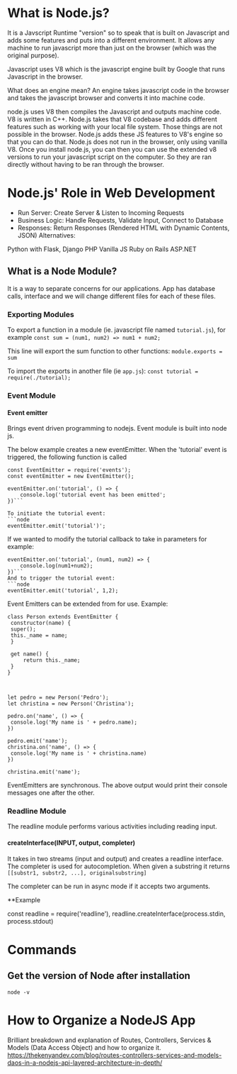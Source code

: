 # What is Node.js?

It is a Javscript Runtime "version" so to speak that is built on Javascript and adds some features and puts into a different environment. It allows any machine to run javascript more than just on the browser (which was the original purpose).

Javascript uses V8 which is the javascript engine built by Google that runs Javascript in the browser.

What does an engine mean? An engine takes javascript code in the browser and takes the javascript browser and converts it into machine code.

node.js uses V8 then compiles the Javascript and outputs machine code. V8 is written in C++. Node.js takes that V8 codebase and adds different features such as working with your local file system. Those things are not possible in the browser. Node.js adds these JS features to V8's engine so that you can do that. Node.js does not run in the browser, only using vanilla V8. Once you install node.js, you can then you can use the extended v8 versions to run your javascript script on the computer. So they are ran directly without having to be ran through the browser.

# Node.js' Role in Web Development

- Run Server: Create Server & Listen to Incoming Requests
- Business Logic: Handle Requests, Validate Input, Connect to Database
- Responses: Return Responses (Rendered HTML with Dynamic Contents, JSON)
Alternatives:

Python with Flask, Django
PHP
Vanilla JS
Ruby on Rails
ASP.NET

## What is a Node Module?

It is a way to separate concerns for our applications.
App has database calls, interface and we will change different files for each of these files.

### Exporting Modules

To export a function in a module (ie. javascript file named `tutorial.js`), for example
`const sum = (num1, num2) => num1 + num2;`

This line will export the sum function to other functions:
`module.exports = sum`

To import the exports in another file (ie `app.js`):
`const tutorial = require(./tutorial);`

### Event Module

#### Event emitter
Brings event driven programming to nodejs.
Event module is built into node js.

The below example creates a new eventEmitter. When the 'tutorial' event is triggered, the following function is called

```node
const EventEmitter = require('events');
const eventEmitter = new EventEmitter();

eventEmitter.on('tutorial', () => {
	console.log('tutorial event has been emitted';
})```

To initiate the tutorial event:
```node
eventEmitter.emit('tutorial')';
```

If we wanted to modify the tutorial callback to take in parameters for example:
```node
eventEmitter.on('tutorial', (num1, num2) => {
	console.log(num1+num2);
})```
And to trigger the tutorial event:
```node
eventEmitter.emit('tutorial', 1,2);
```

Event Emitters can be extended from for use. 
Example:
```node
class Person extends EventEmitter {
 constructor(name) {
 super();
 this._name = name;
 }

 get name() {
	 return this._name;
 }
}

  

let pedro = new Person('Pedro');
let christina = new Person('Christina');

pedro.on('name', () => {
 console.log('My name is ' + pedro.name);
})

pedro.emit('name');
christina.on('name', () => {
 console.log('My name is ' + christina.name)
})

christina.emit('name');
```

EventEmitters are synchronous. The above output would print their console messages one after the other.

### Readline Module

The readline module performs various activities including reading input.

#### createInterface(INPUT, output, completer)

It takes in two streams (input and output) and creates a readline interface. The completer is used for autocompletion. When given a substring it returns `[[substr1, substr2, ...], originalsubstring]`

The completer can be run in async mode if it accepts two arguments.

**Example

const readline = require('readline'),
readline.createInterface(process.stdin, process.stdout)
# Commands

## Get the version of Node after installation

`node -v`


# How to Organize a NodeJS App
Brilliant breakdown and explanation of Routes, Controllers, Services & Models (Data Access Object) and how to organize it.
https://thekenyandev.com/blog/routes-controllers-services-and-models-daos-in-a-nodejs-api-layered-architecture-in-depth/
